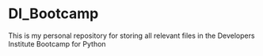 # DI_Bootcamp

This is my personal repository for storing all relevant files in the Developers Institute Bootcamp for Python
